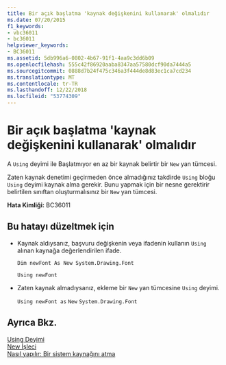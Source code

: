 ```yaml
---
title: Bir açık başlatma 'kaynak değişkenini kullanarak' olmalıdır
ms.date: 07/20/2015
f1_keywords:
- vbc36011
- bc36011
helpviewer_keywords:
- BC36011
ms.assetid: 5db996a6-0802-4b67-91f1-4aa9c3dd6b09
ms.openlocfilehash: 555c42f86920aaba8347aa57580dcf90da7444a5
ms.sourcegitcommit: 0888d7b24f475c346a3f444de8d83ec1ca7cd234
ms.translationtype: MT
ms.contentlocale: tr-TR
ms.lasthandoff: 12/22/2018
ms.locfileid: "53774309"
---
```

# <a name="using-resource-variable-must-have-an-explicit-initialization"></a>Bir açık başlatma 'kaynak değişkenini kullanarak' olmalıdır
A `Using` deyimi ile Başlatmıyor en az bir kaynak belirtir bir `New` yan tümcesi.  
  
 Zaten kaynak denetimi geçirmeden önce almadığınız takdirde `Using` bloğu `Using` deyimi kaynak alma gerekir. Bunu yapmak için bir nesne gerektirir belirtilen sınıftan oluşturmalısınız bir `New` yan tümcesi.  
  
 **Hata Kimliği:** BC36011  
  
## <a name="to-correct-this-error"></a>Bu hatayı düzeltmek için  
  
-   Kaynak aldıysanız, başvuru değişkenin veya ifadenin kullanın `Using` alınan kaynağa değerlendirilen ifade.  
  
     `Dim newFont As New System.Drawing.Font`  
  
     `Using newFont`  
  
-   Zaten kaynak almadıysanız, ekleme bir `New` yan tümcesine `Using` deyimi.  
  
     `Using newFont as`   `New`   `System.Drawing.Font`  
  
## <a name="see-also"></a>Ayrıca Bkz.  
 [Using Deyimi](../../visual-basic/language-reference/statements/using-statement.md)  
 [New İşleci](../../visual-basic/language-reference/operators/new-operator.md)  
 [Nasıl yapılır: Bir sistem kaynağını atma](../../visual-basic/programming-guide/language-features/control-flow/how-to-dispose-of-a-system-resource.md)
